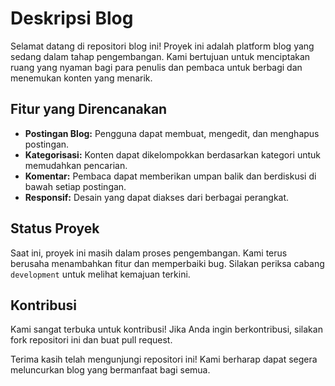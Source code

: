 # Deskripsi Blog

Selamat datang di repositori blog ini! Proyek ini adalah platform blog yang sedang dalam tahap pengembangan. Kami bertujuan untuk menciptakan ruang yang nyaman bagi para penulis dan pembaca untuk berbagi dan menemukan konten yang menarik.

## Fitur yang Direncanakan
- **Postingan Blog:** Pengguna dapat membuat, mengedit, dan menghapus postingan.
- **Kategorisasi:** Konten dapat dikelompokkan berdasarkan kategori untuk memudahkan pencarian.
- **Komentar:** Pembaca dapat memberikan umpan balik dan berdiskusi di bawah setiap postingan.
- **Responsif:** Desain yang dapat diakses dari berbagai perangkat.

## Status Proyek
Saat ini, proyek ini masih dalam proses pengembangan. Kami terus berusaha menambahkan fitur dan memperbaiki bug. Silakan periksa cabang `development` untuk melihat kemajuan terkini.

## Kontribusi
Kami sangat terbuka untuk kontribusi! Jika Anda ingin berkontribusi, silakan fork repositori ini dan buat pull request.

Terima kasih telah mengunjungi repositori ini! Kami berharap dapat segera meluncurkan blog yang bermanfaat bagi semua.
